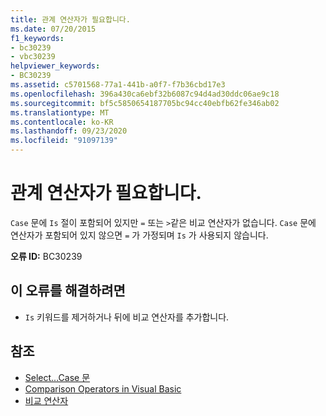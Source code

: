 ```yaml
---
title: 관계 연산자가 필요합니다.
ms.date: 07/20/2015
f1_keywords:
- bc30239
- vbc30239
helpviewer_keywords:
- BC30239
ms.assetid: c5701568-77a1-441b-a0f7-f7b36cbd17e3
ms.openlocfilehash: 396a430ca6ebf32b6087c94d4ad30ddc06ae9c18
ms.sourcegitcommit: bf5c5850654187705bc94cc40ebfb62fe346ab02
ms.translationtype: MT
ms.contentlocale: ko-KR
ms.lasthandoff: 09/23/2020
ms.locfileid: "91097139"
---
```

# <a name="relational-operator-expected"></a>관계 연산자가 필요합니다.

`Case` 문에 `Is` 절이 포함되어 있지만 `=` 또는 `>`같은 비교 연산자가 없습니다. `Case` 문에 연산자가 포함되어 있지 않으면 `=` 가 가정되며 `Is` 가 사용되지 않습니다.  
  
 **오류 ID:** BC30239  
  
## <a name="to-correct-this-error"></a>이 오류를 해결하려면  
  
- `Is` 키워드를 제거하거나 뒤에 비교 연산자를 추가합니다.  
  
## <a name="see-also"></a>참조

- [Select...Case 문](../language-reference/statements/select-case-statement.md)
- [Comparison Operators in Visual Basic](../programming-guide/language-features/operators-and-expressions/comparison-operators.md)
- [비교 연산자](../language-reference/operators/comparison-operators.md)
